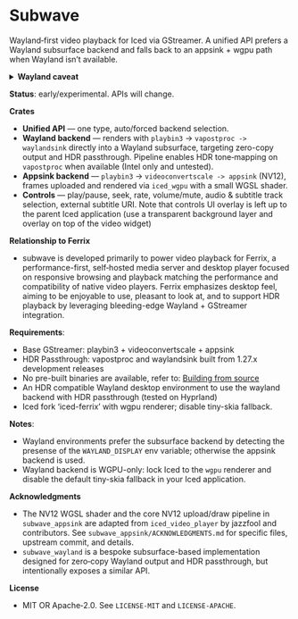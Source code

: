 # Subwave

Wayland‑first video playback for Iced via GStreamer. A unified API prefers a Wayland subsurface backend and falls back to an appsink + wgpu path when Wayland isn’t available.

<details>
  <summary><strong>Wayland caveat</strong></summary>

The Wayland integration uses a feature from my Iced fork called `wayland-hack`, which exposes the Wayland handles required for managing and creating subsurfaces.

I plan to rewrite the integration to expose a proper API when I have time.

</details>

**Status**: early/experimental. APIs will change.

**Crates**
- **Unified API** — one type, auto/forced backend selection.
- **Wayland backend** — renders with `playbin3` -> `vapostproc -> waylandsink` directly into a Wayland subsurface, targeting zero-copy output and HDR passthrough. Pipeline enables HDR tone‑mapping on `vapostproc` when available (Intel only and untested).
- **Appsink backend** — `playbin3` -> `videoconvertscale -> appsink` (NV12), frames uploaded and rendered via `iced_wgpu` with a small WGSL shader.
- **Controls** — play/pause, seek, rate, volume/mute, audio & subtitle track selection, external subtitle URI. Note that controls UI overlay is left up to the parent Iced application (use a transparent background layer and overlay on top of the video widget)

**Relationship to Ferrix**
- subwave is developed primarily to power video playback for Ferrix, a performance-first, self‑hosted media server and desktop player focused on responsive browsing and playback matching the performance and compatibility of native video players. Ferrix emphasizes desktop feel, aiming to be enjoyable to use, pleasant to look at, and to support HDR playback by leveraging bleeding-edge Wayland + GStreamer integration.

**Requirements**:
- Base GStreamer: playbin3 + videoconvertscale + appsink
- HDR Passthrough: vapostproc and waylandsink built from 1.27.x development releases
 - No pre-built binaries are available, refer to: [Building from source](https://gstreamer.freedesktop.org/documentation/installing/building-from-source-using-meson.html?gi-language=c)
- An HDR compatible Wayland desktop environment to use the wayland backend with HDR passthrough (tested on Hyprland)
- Iced fork ‘iced-ferrix’ with wgpu renderer; disable tiny-skia fallback.

**Notes**:
- Wayland environments prefer the subsurface backend by detecting the presense of the `WAYLAND_DISPLAY` env variable; otherwise the appsink backend is used.
- Wayland backend is WGPU-only: lock Iced to the `wgpu` renderer and disable the default tiny-skia fallback in your Iced application.

**Acknowledgments**
- The NV12 WGSL shader and the core NV12 upload/draw pipeline in `subwave_appsink` are adapted from `iced_video_player` by jazzfool and contributors. See `subwave_appsink/ACKNOWLEDGMENTS.md` for specific files, upstream commit, and details.
- `subwave_wayland` is a bespoke subsurface-based implementation designed for zero‑copy Wayland output and HDR passthrough, but intentionally exposes a similar API.

**License**
- MIT OR Apache‑2.0. See `LICENSE-MIT` and `LICENSE-APACHE`.

